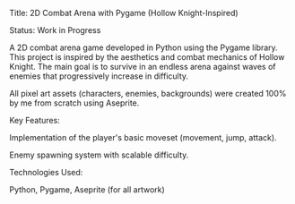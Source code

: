 Title: 2D Combat Arena with Pygame (Hollow Knight-Inspired)

Status: Work in Progress

A 2D combat arena game developed in Python using the Pygame library. This project is inspired by the aesthetics and combat mechanics of Hollow Knight.
The main goal is to survive in an endless arena against waves of enemies that progressively increase in difficulty.

All pixel art assets (characters, enemies, backgrounds) were created 100% by me from scratch using Aseprite.

Key Features:

Implementation of the player's basic moveset (movement, jump, attack).

Enemy spawning system with scalable difficulty.


Technologies Used:

Python, Pygame, Aseprite (for all artwork)
